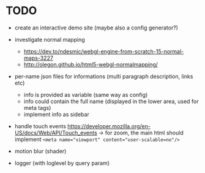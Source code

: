 # TODO

- create an interactive demo site (maybe also a config generator?)

- investigate normal mapping
  - <https://dev.to/ndesmic/webgl-engine-from-scratch-15-normal-maps-3227>
  - <http://olegon.github.io/html5-webgl-normalmapping/>

- per-name json files for informations (multi paragraph description, links etc)
  - info is provided as variable (same way as config)
  - info could contain the full name (displayed in the lower area, used for meta tags)
  - implement info as sidebar

- handle touch events <https://developer.mozilla.org/en-US/docs/Web/API/Touch_events>
    -> for zoom, the main html should implement `<meta name="viewport" content="user-scalable=no"/>`

- motion blur (shader)

- logger (with loglevel by query param)
